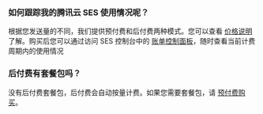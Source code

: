 [](id:que1) 

### 如何跟踪我的腾讯云 SES 使用情况呢？
根据您发送量的不同，我们提供预付费和后付费两种模式。您可以查看 [价格说明](https://cloud.tencent.com/document/product/1288/47930) 了解。购买后您可以通过访问 SES 控制台中的 [账单控制面板](https://console.cloud.tencent.com/ses/package )，随时查看当前计费周期内的使用情况

 

[](id:que2) 
### 后付费有套餐包吗？
没有后付费套餐包，后付费会自动按量计费。如果您需要套餐包，请 [预付费购买](http://buy.cloud.tencent.com/SES )。


